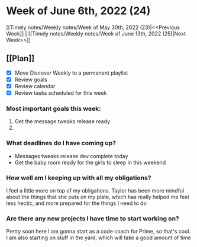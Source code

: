 # Week of June 6th, 2022 (24)

[[Timely notes/Weekly notes/Week of May 30th, 2022 (23)|<<Previous Week]] | [[Timely notes/Weekly notes/Week of June 13th, 2022 (25)|Next Week>>]]

## [[Plan]]

- [x] Move Discover Weekly to a permanent playlist
- [x] Review goals
- [x] Review calendar
- [x] Review tasks scheduled for this week

### Most important goals this week:

1. Get the message tweaks release ready
2. 

### What deadlines do I have coming up?

- Messages tweaks release dev complete today
- Get the baby room ready for the girls to sleep in this weekend

### How well am I keeping up with all my obligations?

I feel a little more on top of my obligations. Taylor has been more mindful about the things that she puts on my plate, which has really helped me feel less hectic, and more prepared for the things I need to do

### Are there any new projects I have time to start working on?

Pretty soon here I am gonna start as a code coach for Prime, so that's cool. I am also starting on stuff in the yard, which will take a good amount of time
